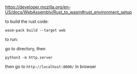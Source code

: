 https://developer.mozilla.org/en-US/docs/WebAssembly/Rust_to_wasm#rust_environment_setup

to build the rust code:
```
wasm-pack build --target web
```

to run:

go to directory, then
```
python3 -m http.server
```

then go to `http://localhost:8000/` in browser